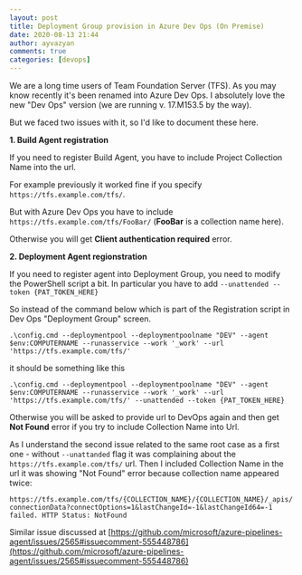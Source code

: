 ```yaml
---
layout: post
title: Deployment Group provision in Azure Dev Ops (On Premise)
date: 2020-08-13 21:44
author: ayvazyan
comments: true
categories: [devops]
---
```

We are a long time users of Team Foundation Server (TFS). As you may know recently it's been renamed into Azure Dev Ops.
I absolutely love the new "Dev Ops" version (we are running v. 17.M153.5 by the way).

But we faced two issues with it, so I'd like to document these here.

**1. Build Agent registration**

If you need to register Build Agent, you have to include Project Collection Name into the url. 

For example previously it worked fine if you specify `https://tfs.example.com/tfs/`.

But with Azure Dev Ops you have to include `https://tfs.example.com/tfs/FooBar/` (**FooBar** is a collection name here).

Otherwise you will get **Client authentication required** error.

**2. Deployment Agent regionstration**

If you need to register agent into Deployment Group, you need to modify the PowerShell script a bit. In particular you have to add `--unattended --token {PAT_TOKEN_HERE}`

So instead of the command below which is part of the Registration script in Dev Ops "Deployment Group" screen.

`.\config.cmd --deploymentpool --deploymentpoolname "DEV" --agent $env:COMPUTERNAME --runasservice --work '_work' --url 'https://tfs.example.com/tfs/'`

it should be something like this

`.\config.cmd --deploymentpool --deploymentpoolname "DEV" --agent $env:COMPUTERNAME --runasservice --work '_work' --url 'https://tfs.example.com/tfs/' --unattended --token {PAT_TOKEN_HERE}`

Otherwise you will be asked to provide url to DevOps again and then get **Not Found** error if you try to include Collection Name into Url.

As I understand the second issue related to the same root case as a first one - without `--unattanded` flag it was complaining about the `https://tfs.example.com/tfs/` url.
Then I included Collection Name in the url it was showing "Not Found" error because collection name appeared twice:

`https://tfs.example.com/tfs/{COLLECTION_NAME}/{COLLECTION_NAME}/_apis/connectionData?connectOptions=1&lastChangeId=-1&lastChangeId64=-1 failed. HTTP Status: NotFound`

Similar issue discussed at [https://github.com/microsoft/azure-pipelines-agent/issues/2565#issuecomment-555448786](https://github.com/microsoft/azure-pipelines-agent/issues/2565#issuecomment-555448786)
